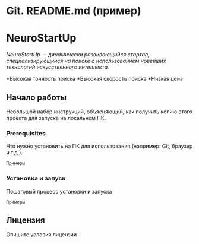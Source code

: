 # Git. README.md (пример)

# **NeuroStartUp**

*NeuroStartUp — динамически развивающийся стартап, специализирующийся на поиске с использованием новейших технологий искусственного интеллекта.*

*Высокая точность поиска
*Высокая скорость поиска
*Низкая цена

## Начало работы

Небольшой набор инструкций, объясняющий, как получить копию этого проекта для запуска на локальном ПК.

### Prerequisites

Что нужно установить на ПК для использования (например: Git, браузер и т.д.).

```
Примеры
```

### Установка и запуск

Пошаговый процесс установки и запуска

```
Примеры
```

## Лицензия

Опишите условия лицензии
